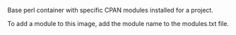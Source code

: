 
Base perl container with specific CPAN modules installed
for a project.

To add a module to this image, add the module name to 
the modules.txt file.

